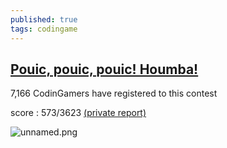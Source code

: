 ```yaml
---
published: true
tags: codingame
---
```

## [Pouic, pouic, pouic! Houmba!](https://www.codingame.com/contests/coders-of-the-caribbean)

7,166 CodinGamers have registered to this contest

score : 573/3623 [(private report)](https://www.codingame.com/challengereport/74188696ab758aed45d170859019fdd36384f41)

![unnamed.png]({{site.url}}/_posts/CodingGame/unnamed.png)
